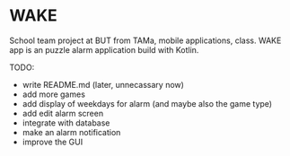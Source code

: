 # WAKE

School team project at BUT from TAMa, mobile applications, class. WAKE app is an puzzle alarm application build with Kotlin.

TODO:
- write README.md (later, unnecassary now)
- add more games
- add display of weekdays for alarm (and maybe also the game type)
- add edit alarm screen
- integrate with database
- make an alarm notification
- improve the GUI
